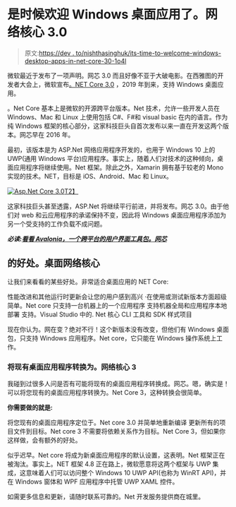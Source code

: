 # 是时候欢迎 Windows 桌面应用了。网络核心 3.0

> 原文:[https://dev . to/nishthasinghuk/its-time-to-welcome-windows-desktop-apps-in-net-core-30-1o4l](https://dev.to/nishthasinghuk/its-time-to-welcome-windows-desktop-apps-in-net-core-30-1o4l)

微软最近于发布了一项声明。网芯 3.0 而且好像不亚于大破电影。在西雅图的开发者大会上，微软宣布[。NET Core 3.0](https://blogs.msdn.microsoft.com/dotnet/2018/05/07/net-core-3-and-support-for-windows-desktop-applications/) ，2019 年到来，支持 Windows 桌面应用。

。Net Core 基本上是微软的开源跨平台版本。Net 技术，允许一些开发人员在 Windows、Mac 和 Linux 上使用包括 C#、F#和 visual basic 在内的语言。作为纯 Windows 框架的核心部分，这家科技巨头自首次发布以来一直在开发这两个版本。网芯早在 2016 年。

最初，该版本是为 ASP.Net 网络应用程序开发的，也用于 Windows 10 上的 UWP(通用 Windows 平台)应用程序。事实上，随着人们对技术的这种倾向，桌面应用程序将继续使用。Net 框架。除此之外，Xamarin 拥有基于较老的 Mono 实现的技术。NET，目标是 iOS、Android、Mac 和 Linux。

[![Asp.Net Core 3.0](../Images/1e0a3c29266b35d644ed028fad292e26.png)T2】](https://res.cloudinary.com/practicaldev/image/fetch/s--Jv2RL2f5--/c_limit%2Cf_auto%2Cfl_progressive%2Cq_auto%2Cw_880/https://csharpcorner-mindcrackerinc.netdna-ssl.com/article/net-core-3-0-is-coming-exciting-time-ahead-for-windows-desktop-applications/Images/1.png)

这家科技巨头甚至透露，ASP.Net 将继续平行前进，并将发布。网芯 3.0。由于他们对 web 和云应用程序的承诺保持不变，因此将 Windows 桌面应用程序添加为另一个受支持的工作负载不成问题。

***必读:[看看 Avalonia，一个跨平台的用户界面工具包。网芯](https://dev.to/nishthasinghuk/check-out-avalonia-a-cross-platform-user-interface-toolkit-for-the-net-core--g9j)***

## 的好处。桌面网络核心

让我们来看看的某些好处。非常适合桌面应用的 NET Core:

性能改进和其他运行时更新会让您的用户感到高兴
·在使用或测试新版本方面超级简单。Net core 只支持一台机器上的一个应用程序
支持机器全局和应用程序本地部署
支持。Visual Studio 中的. Net 核心 CLI 工具和 SDK 样式项目

现在你认为。网在变？绝对不行！这个新版本没有改变，但他们有 Windows 桌面包，只支持 Windows 应用程序。Net core，它只能在 Windows 操作系统上工作。

### 将现有桌面应用程序转换为。网络核心 3

我碰到过很多人问是否有可能将现有的桌面应用程序转换成。网芯。嗯，确实是！可以将您现有的桌面应用程序转换为。Net Core 3，这种转换会很简单。

**你需要做的就是:**

将您现有的桌面应用程序定位于。Net core 3.0 并简单地重新编译
更新所有的项目文件到目标。Net core 3
不需要将依赖关系作为目标。Net Core 3，但如果你这样做，会有额外的好处。

似乎迟早。Net core 将成为新桌面应用程序的默认设置，这表明。Net 框架正在被淘汰。事实上。NET 框架 4.8 正在路上，微软愿意将这两个框架与 UWP 集成，这意味着人们可以访问整个 Windows 10 UWP API(也称为 WinRT API)，并在 Windows 窗体和 WPF 应用程序中托管 UWP XAML 控件。

如需更多信息和更新，请随时联系可靠的。Net 开发服务提供商在城里。